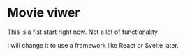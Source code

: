 # Movie viwer

This is a fist start right now. Not a lot of functionality

I will change it to use a framework like React or Svelte later.
